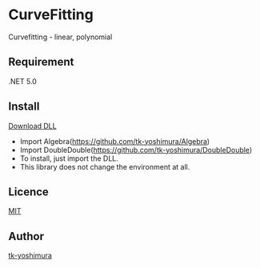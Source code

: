 # CurveFitting
 Curvefitting - linear, polynomial

## Requirement
 .NET 5.0
 
 ## Install
[Download DLL](https://github.com/tk-yoshimura/CurveFitting/releases)

- Import Algebra(https://github.com/tk-yoshimura/Algebra)
- Import DoubleDouble(https://github.com/tk-yoshimura/DoubleDouble)
- To install, just import the DLL.
- This library does not change the environment at all.

## Licence
[MIT](https://github.com/tk-yoshimura/CurveFitting/blob/main/LICENSE)

## Author

[tk-yoshimura](https://github.com/tk-yoshimura)
